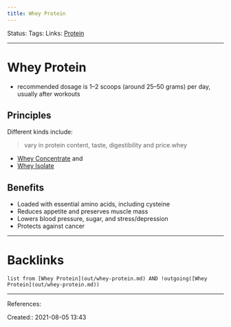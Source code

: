 ```yaml
---
title: Whey Protein
---
```

Status: 
Tags: 
Links: [Protein](out/protein.md)
___
# Whey Protein
-  recommended dosage is 1–2 scoops (around 25–50 grams) per day, usually after workouts
## Principles
Different kinds include:
> vary in protein content, taste, digestibility and price.whey
- [Whey Concentrate](out/whey-concentrate.md) and 
- [Whey Isolate](out/whey-isolate.md)
## Benefits
- Loaded with essential amino acids, including cysteine
- Reduces appetite and preserves muscle mass
- Lowers blood pressure, sugar, and stress/depression
- Protects against cancer

___
# Backlinks
```dataview
list from [Whey Protein](out/whey-protein.md) AND !outgoing([Whey Protein](out/whey-protein.md))
```
___
References:

Created:: 2021-08-05 13:43
